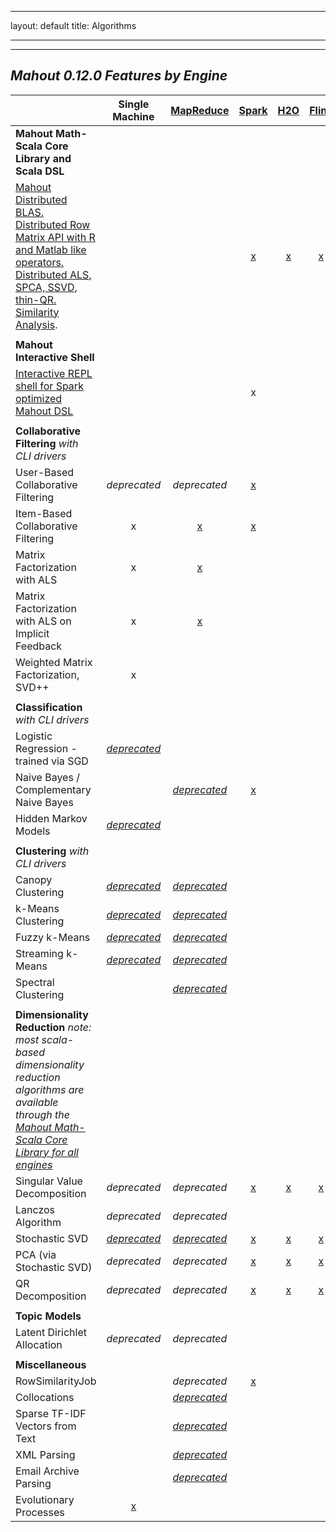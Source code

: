 <!--
 Licensed to the Apache Software Foundation (ASF) under one or more
 contributor license agreements.  See the NOTICE file distributed with
 this work for additional information regarding copyright ownership.
 The ASF licenses this file to You under the Apache License, Version 2.0
 (the "License"); you may not use this file except in compliance with
 the License.  You may obtain a copy of the License at

     http://www.apache.org/licenses/LICENSE-2.0

 Unless required by applicable law or agreed to in writing, software
 distributed under the License is distributed on an "AS IS" BASIS,
 WITHOUT WARRANTIES OR CONDITIONS OF ANY KIND, either express or implied.
 See the License for the specific language governing permissions and
 limitations under the License.
-->
---
layout: default
title: Algorithms

    
---


---
*Mahout 0.12.0 Features by Engine*   
---

| | **Single Machine** | [**MapReduce**](http://hadoop.apache.org/)| [**Spark**](https://spark.apache.org/) | [**H2O**](http://0xdata.com/) | [**Flink**](https://flink.apache.org/) |
---------------------------------------------|:----------------:|:-----------:|:------:|:---:|:----:|
**Mahout Math-Scala Core Library and Scala DSL**| 
|   [Mahout Distributed BLAS. Distributed Row Matrix API with R and Matlab like operators. Distributed ALS, SPCA, SSVD, thin-QR. Similarity Analysis](http://mahout.apache.org/users/sparkbindings/home.html).    | |  | [x](https://mahout.apache.org/users/sparkbindings/ScalaSparkBindings.pdf) | [x](https://github.com/apache/mahout/tree/master/h2o) |[x](https://github.com/apache/mahout/tree/flink-binding/flink)
||
**Mahout Interactive Shell**| 
|   [Interactive REPL shell for Spark optimized Mahout DSL](http://mahout.apache.org/users/sparkbindings/play-with-shell.html) | | | x |
||
**Collaborative Filtering** *with CLI drivers*|
    User-Based Collaborative Filtering           | *deprecated* | *deprecated*|[x](https://mahout.apache.org/users/algorithms/intro-cooccurrence-spark.html)
    Item-Based Collaborative Filtering           | x | [x](https://mahout.apache.org/users/recommender/intro-itembased-hadoop.html) | [x](https://mahout.apache.org/users/algorithms/intro-cooccurrence-spark.html) |
    Matrix Factorization with ALS | x | [x](https://mahout.apache.org/users/recommender/intro-als-hadoop.html) |  |
    Matrix Factorization with ALS on Implicit Feedback | x | [x](https://mahout.apache.org/users/recommender/intro-als-hadoop.html) |  |
    Weighted Matrix Factorization, SVD++  | x | | 
||
**Classification** *with CLI drivers*| | |
    Logistic Regression - trained via SGD   | [*deprecated*](http://mahout.apache.org/users/classification/logistic-regression.html) |
    Naive Bayes / Complementary Naive Bayes  | | [*deprecated*](https://mahout.apache.org/users/classification/bayesian.html) | [x](https://mahout.apache.org/users/algorithms/spark-naive-bayes.html) | 
    Hidden Markov Models   | [*deprecated*](https://mahout.apache.org/users/classification/hidden-markov-models.html) |
||
**Clustering** *with CLI drivers*||
    Canopy Clustering  | [*deprecated*](https://mahout.apache.org/users/clustering/canopy-clustering.html) | [*deprecated*](https://mahout.apache.org/users/clustering/canopy-clustering.html)| 
    k-Means Clustering   | [*deprecated*](https://mahout.apache.org/users/clustering/k-means-clustering.html) | [*deprecated*](https://mahout.apache.org/users/clustering/k-means-clustering.html) |  
    Fuzzy k-Means   | [*deprecated*](https://mahout.apache.org/users/clustering/fuzzy-k-means.html) | [*deprecated*](https://mahout.apache.org/users/clustering/fuzzy-k-means.html)|  
    Streaming k-Means   | [*deprecated*](https://mahout.apache.org/users/clustering/streaming-k-means.html) | [*deprecated*](https://mahout.apache.org/users/clustering/streaming-k-means.html) |  
    Spectral Clustering   |  | [*deprecated*](https://mahout.apache.org/users/clustering/spectral-clustering.html) |  
||
**Dimensionality Reduction** *note: most scala-based dimensionality reduction algorithms are available through the [Mahout Math-Scala Core Library for all engines](https://mahout.apache.org/users/sparkbindings/home.html)*||
    Singular Value Decomposition | *deprecated* | *deprecated* | [x](http://mahout.apache.org/users/sparkbindings/home.html) |[x](http://mahout.apache.org/users/environment/h2o-internals.html) |   [x](http://mahout.apache.org/users/flinkbindings/flink-internals.html)
    Lanczos Algorithm  | *deprecated* | *deprecated* | 
    Stochastic SVD  | [*deprecated*](https://mahout.apache.org/users/dim-reduction/ssvd.html) | [*deprecated*](https://mahout.apache.org/users/dim-reduction/ssvd.html) | [x](http://mahout.apache.org/users/algorithms/d-ssvd.html) | [x](http://mahout.apache.org/users/algorithms/d-ssvd.html)|    [x](http://mahout.apache.org/users/algorithms/d-ssvd.html)
    PCA (via Stochastic SVD) | *deprecated* | *deprecated* | [x](http://mahout.apache.org/users/sparkbindings/home.html)  |[x](http://mahout.apache.org/users/environment/h2o-internals.html) |   [x](http://mahout.apache.org/users/flinkbindings/flink-internals.html)
    QR Decomposition         | *deprecated* | *deprecated* | [x](http://mahout.apache.org/users/algorithms/d-qr.html) |[x](http://mahout.apache.org/users/algorithms/d-qr.html) |   [x](http://mahout.apache.org/users/algorithms/d-qr.html)
||
**Topic Models**||
    Latent Dirichlet Allocation  | *deprecated* | *deprecated* |
||
**Miscellaneous**||
    RowSimilarityJob   |  | *deprecated* | [x](https://github.com/apache/mahout/blob/master/spark/src/test/scala/org/apache/mahout/drivers/RowSimilarityDriverSuite.scala) |
    Collocations  |  | [*deprecated*](https://mahout.apache.org/users/basics/collocations.html) |  
    Sparse TF-IDF Vectors from Text |  | [*deprecated*](https://mahout.apache.org/users/basics/creating-vectors-from-text.html) |
    XML Parsing|  | [*deprecated*](https://issues.apache.org/jira/browse/MAHOUT-1479?jql=text%20~%20%22wikipedia%20mahout%22) |
    Email Archive Parsing |  | [*deprecated*](https://github.com/apache/mahout/tree/master/integration/src/main/java/org/apache/mahout/text) | 
    Evolutionary Processes | [x](https://github.com/apache/mahout/tree/master/mr/src/main/java/org/apache/mahout/ep) |
    

